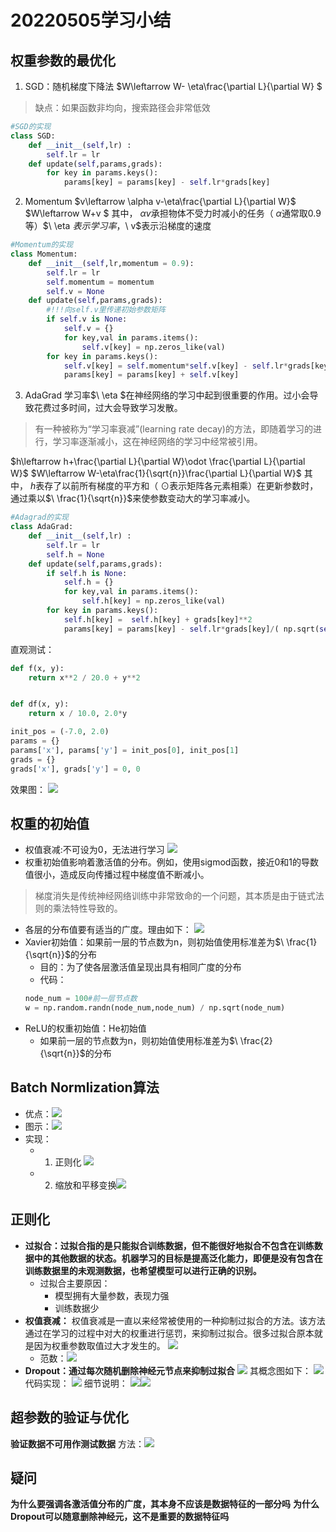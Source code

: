 # 20220505学习小结
## 权重参数的最优化
1. SGD：随机梯度下降法
$W\leftarrow W- \eta\frac{\partial L}{\partial W} $
> 缺点：如果函数非均向，搜索路径会非常低效
```python
#SGD的实现
class SGD:
    def __init__(self,lr) :
        self.lr = lr
    def update(self,params,grads):
        for key in params.keys():
            params[key] = params[key] - self.lr*grads[key]
```
2. Momentum
$v\leftarrow \alpha v-\eta\frac{\partial L}{\partial W}$
$W\leftarrow W+v $
其中，$\ \alpha v$承担物体不受力时减小的任务（$\ \alpha$通常取0.9等）$\ \eta $表示学习率，$\ v$表示沿梯度的速度
```python
#Momentum的实现
class Momentum:
    def __init__(self,lr,momentum = 0.9):
        self.lr = lr
        self.momentum = momentum
        self.v = None
    def update(self,params,grads):
        #!!!向self.v里传递初始参数矩阵
        if self.v is None:
            self.v = {}
            for key,val in params.items():
                self.v[key] = np.zeros_like(val)
        for key in params.keys():
            self.v[key] = self.momentum*self.v[key] - self.lr*grads[key]
            params[key] = params[key] + self.v[key]
```
3. AdaGrad
学习率$\ \eta $在神经网络的学习中起到很重要的作用。过小会导致花费过多时间，过大会导致学习发散。
> 有一种被称为“学习率衰减”(learning rate decay)的方法，即随着学习的进行，学习率逐渐减小，这在神经网络的学习中经常被引用。

$h\leftarrow h+\frac{\partial L}{\partial W}\odot \frac{\partial L}{\partial W}$
$W\leftarrow W-\eta\frac{1}{\sqrt{n}}\frac{\partial L}{\partial W}$
其中，$\ h$表存了以前所有梯度的平方和（$\ \odot$表示矩阵各元素相乘）在更新参数时，通过乘以$\ \frac{1}{\sqrt{n}}$来使参数变动大的学习率减小。
```python
#Adagrad的实现
class AdaGrad:
    def __init__(self,lr) :
        self.lr = lr
        self.h = None
    def update(self,params,grads):
        if self.h is None:
            self.h = {}
            for key,val in params.items():
                self.h[key] = np.zeros_like(val)
        for key in params.keys():
            self.h[key] =  self.h[key] + grads[key]**2
            params[key] = params[key] - self.lr*grads[key]/( np.sqrt(self.h[key]) + 1e-7)
```
直观测试：
```python
def f(x, y):
    return x**2 / 20.0 + y**2


def df(x, y):
    return x / 10.0, 2.0*y

init_pos = (-7.0, 2.0)
params = {}
params['x'], params['y'] = init_pos[0], init_pos[1]
grads = {}
grads['x'], grads['y'] = 0, 0
```
效果图：
![](https://s3.bmp.ovh/imgs/2022/05/05/341228d55a2f4517.png)
## 权重的初始值
* 权值衰减:不可设为0，无法进行学习
![](https://s3.bmp.ovh/imgs/2022/05/05/870ebe919ec12c1f.png)
* 权重初始值影响着激活值的分布。例如，使用sigmod函数，接近0和1的导数值很小，造成反向传播过程中梯度值不断减小。
>梯度消失是传统神经网络训练中非常致命的一个问题，其本质是由于链式法则的乘法特性导致的。
* 各层的分布值要有适当的广度。理由如下：
![](https://s3.bmp.ovh/imgs/2022/05/05/ce39573e1b5ccbf0.png)
* Xavier初始值：如果前一层的节点数为n，则初始值使用标准差为$\ \frac{1}{\sqrt{n}}$的分布
  * 目的：为了使各层激活值呈现出具有相同广度的分布
  * 代码：
  ```python
  node_num = 100#前一层节点数
  w = np.random.randn(node_num,node_num) / np.sqrt(node_num)
  ```
* ReLU的权重初始值：He初始值
   * 如果前一层的节点数为n，则初始值使用标准差为$\ \frac{2}{\sqrt{n}}$的分布
## Batch Normlization算法
* 优点：![](https://s3.bmp.ovh/imgs/2022/05/05/5a8e4f7d26e3f001.png)
* 图示：![](https://s3.bmp.ovh/imgs/2022/05/05/df5865f2f9ab70ba.png)
* 实现：
   * 1. 正则化
  ![](https://s3.bmp.ovh/imgs/2022/05/05/c9c70403d9d9e25d.png)
   * 2. 缩放和平移变换![](https://s3.bmp.ovh/imgs/2022/05/05/657c37bb936620b1.png)
## 正则化
* **过拟合：过拟合指的是只能拟合训练数据，但不能很好地拟合不包含在训练数据中的其他数据的状态。机器学习的目标是提高泛化能力，即便是没有包含在训练数据里的未观测数据，也希望模型可以进行正确的识别。**
   * 过拟合主要原因：
     * 模型拥有大量参数，表现力强
     * 训练数据少
* **权值衰减：** 权值衰减是一直以来经常被使用的一种抑制过拟合的方法。该方法通过在学习的过程中对大的权重进行惩罚，来抑制过拟合。很多过拟合原本就是因为权重参数取值过大才发生的。
  ![](https://s3.bmp.ovh/imgs/2022/05/05/bebb2ae2135c4895.png)
  * 范数：![](https://s3.bmp.ovh/imgs/2022/05/05/464cc4a3d9fa83ec.png)
* **Dropout：通过每次随机删除神经元节点来抑制过拟合**
  ![](https://s3.bmp.ovh/imgs/2022/05/05/50800f5a5a709e19.png)
  其概念图如下：
  ![](https://s3.bmp.ovh/imgs/2022/05/05/83c38444f0c39796.png)
  代码实现：
 ![](https://s3.bmp.ovh/imgs/2022/05/05/55510a3d4a9d9676.png)
 细节说明：
 ![](https://s3.bmp.ovh/imgs/2022/05/05/b1df5e40e50d369b.png)![](https://s3.bmp.ovh/imgs/2022/05/05/283d1a079398d5c1.png)
 ## 超参数的验证与优化
 **验证数据不可用作测试数据**
 方法：![](https://s3.bmp.ovh/imgs/2022/05/05/2d115cf664fc306d.png)
 ## 疑问
 **为什么要强调各激活值分布的广度，其本身不应该是数据特征的一部分吗**
 **为什么Dropout可以随意删除神经元，这不是重要的数据特征吗**
